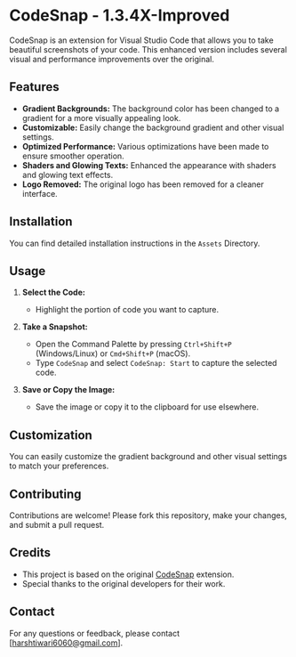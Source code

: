 # CodeSnap - 1.3.4X-Improved

CodeSnap is an extension for Visual Studio Code that allows you to take beautiful screenshots of your code. This enhanced version includes several visual and performance improvements over the original.

## Features

- **Gradient Backgrounds:** The background color has been changed to a gradient for a more visually appealing look.
- **Customizable:** Easily change the background gradient and other visual settings.
- **Optimized Performance:** Various optimizations have been made to ensure smoother operation.
- **Shaders and Glowing Texts:** Enhanced the appearance with shaders and glowing text effects.
- **Logo Removed:** The original logo has been removed for a cleaner interface.

## Installation

You can find detailed installation instructions in the `Assets` Directory.

## Usage

1. **Select the Code:**
   - Highlight the portion of code you want to capture.

2. **Take a Snapshot:**
   - Open the Command Palette by pressing `Ctrl+Shift+P` (Windows/Linux) or `Cmd+Shift+P` (macOS).
   - Type `CodeSnap` and select `CodeSnap: Start` to capture the selected code.

3. **Save or Copy the Image:**
   - Save the image or copy it to the clipboard for use elsewhere.

## Customization

You can easily customize the gradient background and other visual settings to match your preferences. 

## Contributing

Contributions are welcome! Please fork this repository, make your changes, and submit a pull request.

## Credits

- This project is based on the original [CodeSnap](https://github.com/wraith13/codesnap) extension.
- Special thanks to the original developers for their work.

## Contact

For any questions or feedback, please contact [harshtiwari6060@gmail.com].

